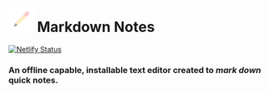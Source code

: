 # <img height='50' width='50' src='./public/mdn_logo.svg'/> Markdown Notes
[![Netlify Status](https://api.netlify.com/api/v1/badges/ecbc9f50-c949-41e6-9453-5fbf71d1972a/deploy-status)](https://app.netlify.com/sites/mdn-pwa/deploys)
### An offline capable, installable text editor created to *mark down* quick notes.
